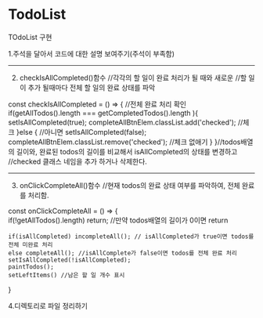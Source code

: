 # TodoList

TOdoList 구현

1.주석을 달아서 코드에 대한 설명 보여주기(주석이 부족함)


---------------------------------------------------------------------------------------
2. checkIsAllCompleted()함수 
//각각의 할 일이 완료 처리가 될 때와 새로운 
//할 일이 추가 될때마다 전체 할 일의 완료 상태를 파악

const checkIsAllCompleted = () => {  //전체 완료 처리 확인
<br/>
    if(getAllTodos().length === getCompletedTodos().length ){ 
    <br/>
        setIsAllCompleted(true); 
        completeAllBtnElem.classList.add('checked'); //체크 
    }else { //아니면 
        setIsAllCompleted(false);
        completeAllBtnElem.classList.remove('checked'); //체크 없애기
    }
}//todos배열의 길이와, 완료된 todos의 길이를 비교해서 isAllCompleted의 상태를 변경하고 
//checked 클래스 네임을 추가 하거나 삭제한다.


---------------------------------------------------------------------------------------
3. onClickCompleteAll()함수 //현재 todos의 완료 상태 여부를 파악하여, 전체 완료를 처리함.

const onClickCompleteAll = () => {  
    if(!getAllTodos().length) return; //만약 todos배열의 길이가 0이면 return

    if(isAllCompleted) incompleteAll(); // isAllCompleted가 true이면 todos를 전체 미완료 처리 
    else completeAll(); //isAllComplete가 false이면 todos를 전체 완료 처리
    setIsAllCompleted(!isAllCompleted); 
    paintTodos(); 
    setLeftItems() //남은 할 일 개수 표시
}

4.디렉토리로 파일 정리하기
